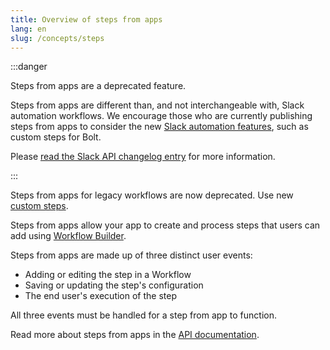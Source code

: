 ```yaml
---
title: Overview of steps from apps
lang: en
slug: /concepts/steps
---
```


:::danger

Steps from apps are a deprecated feature.

Steps from apps are different than, and not interchangeable with, Slack automation workflows. We encourage those who are currently publishing steps from apps to consider the new [Slack automation features](https://api.slack.com/automation), such as custom steps for Bolt.

Please [read the Slack API changelog entry](https://api.slack.com/changelog/2023-08-workflow-steps-from-apps-step-back) for more information.

:::

Steps from apps for legacy workflows are now deprecated. Use new [custom steps](https://api.slack.com/automation/functions/custom-bolt).

Steps from apps allow your app to create and process steps that users can add using [Workflow Builder](https://api.slack.com/workflows).

Steps from apps are made up of three distinct user events:

- Adding or editing the step in a Workflow
- Saving or updating the step's configuration
- The end user's execution of the step

All three events must be handled for a step from app to function.

Read more about steps from apps in the [API documentation](https://api.slack.com/workflows/steps).
